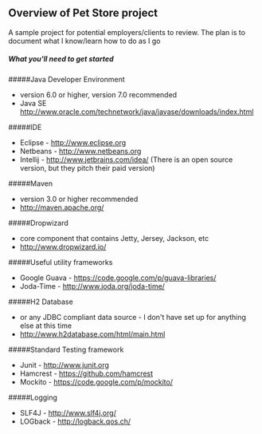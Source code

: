 ## Overview of Pet Store project
A sample project for potential employers/clients to review.  The plan is to document what I know/learn
how to do as I go

##### What you'll need to get started

#####Java Developer Environment 
* version 6.0 or higher, version 7.0 recommended
* Java SE http://www.oracle.com/technetwork/java/javase/downloads/index.html

#####IDE
* Eclipse - http://www.eclipse.org
* Netbeans - http://www.netbeans.org
* Intellij - http://www.jetbrains.com/idea/ (There is an open source version, but they pitch their paid version)

#####Maven 
* version 3.0 or higher recommended
* http://maven.apache.org/

#####Dropwizard 
* core component that contains Jetty, Jersey, Jackson, etc
* http://www.dropwizard.io/

#####Useful utility frameworks
* Google Guava - https://code.google.com/p/guava-libraries/
* Joda-Time - http://www.joda.org/joda-time/

#####H2 Database 
* or any JDBC compliant data source - I don't have set up for anything else at this time
* http://www.h2database.com/html/main.html

#####Standard Testing framework 
* Junit - http://www.junit.org
* Hamcrest - https://github.com/hamcrest
* Mockito - https://code.google.com/p/mockito/

#####Logging
* SLF4J - http://www.slf4j.org/
* LOGback - http://logback.qos.ch/

